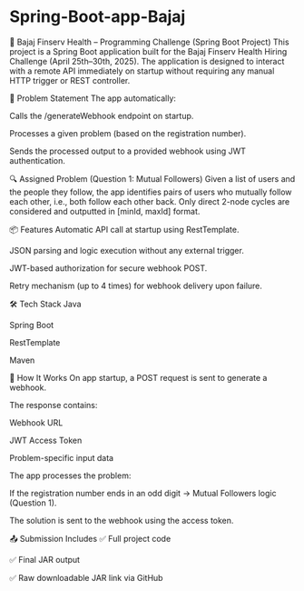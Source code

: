 # Spring-Boot-app-Bajaj
🚀 Bajaj Finserv Health – Programming Challenge (Spring Boot Project)
This project is a Spring Boot application built for the Bajaj Finserv Health Hiring Challenge (April 25th–30th, 2025). The application is designed to interact with a remote API immediately on startup without requiring any manual HTTP trigger or REST controller.

🧠 Problem Statement
The app automatically:

Calls the /generateWebhook endpoint on startup.

Processes a given problem (based on the registration number).

Sends the processed output to a provided webhook using JWT authentication.

🔍 Assigned Problem (Question 1: Mutual Followers)
Given a list of users and the people they follow, the app identifies pairs of users who mutually follow each other, i.e., both follow each other back. Only direct 2-node cycles are considered and outputted in [minId, maxId] format.

📦 Features
Automatic API call at startup using RestTemplate.

JSON parsing and logic execution without any external trigger.

JWT-based authorization for secure webhook POST.

Retry mechanism (up to 4 times) for webhook delivery upon failure.

🛠️ Tech Stack
Java

Spring Boot

RestTemplate

Maven

🧪 How It Works
On app startup, a POST request is sent to generate a webhook.

The response contains:

Webhook URL

JWT Access Token

Problem-specific input data

The app processes the problem:

If the registration number ends in an odd digit → Mutual Followers logic (Question 1).

The solution is sent to the webhook using the access token.

📤 Submission Includes
✅ Full project code

✅ Final JAR output

✅ Raw downloadable JAR link via GitHub
